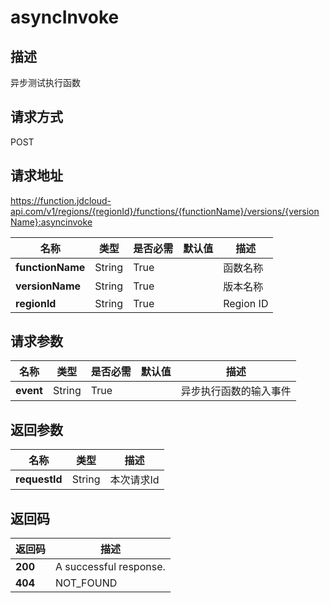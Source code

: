 # asyncInvoke


## 描述
异步测试执行函数

## 请求方式
POST

## 请求地址
https://function.jdcloud-api.com/v1/regions/{regionId}/functions/{functionName}/versions/{versionName}:asyncinvoke

|名称|类型|是否必需|默认值|描述|
|---|---|---|---|---|
|**functionName**|String|True| |函数名称|
|**versionName**|String|True| |版本名称|
|**regionId**|String|True| |Region ID|

## 请求参数
|名称|类型|是否必需|默认值|描述|
|---|---|---|---|---|
|**event**|String|True| |异步执行函数的输入事件|


## 返回参数
|名称|类型|描述|
|---|---|---|
|**requestId**|String|本次请求Id|


## 返回码
|返回码|描述|
|---|---|
|**200**|A successful response.|
|**404**|NOT_FOUND|
